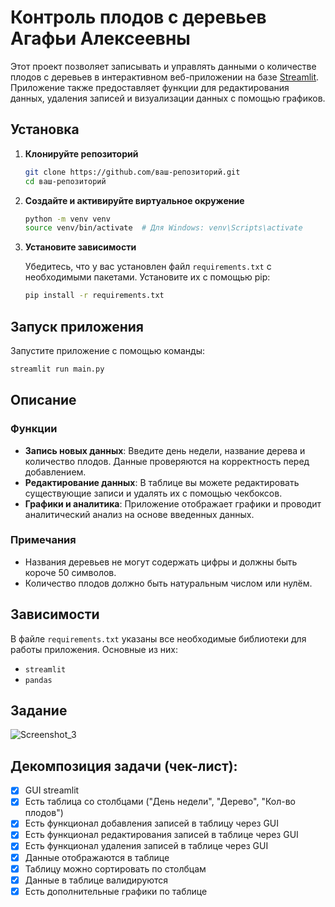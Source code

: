 
# Контроль плодов с деревьев Агафьи Алексеевны

Этот проект позволяет записывать и управлять данными о количестве плодов с деревьев в интерактивном веб-приложении на базе [Streamlit](https://streamlit.io/). Приложение также предоставляет функции для редактирования данных, удаления записей и визуализации данных с помощью графиков.

## Установка

1. **Клонируйте репозиторий**

    ```bash
    git clone https://github.com/ваш-репозиторий.git
    cd ваш-репозиторий
    ```

2. **Создайте и активируйте виртуальное окружение**

    ```bash
    python -m venv venv
    source venv/bin/activate  # Для Windows: venv\Scripts\activate
    ```

3. **Установите зависимости**

    Убедитесь, что у вас установлен файл `requirements.txt` с необходимыми пакетами. Установите их с помощью pip:

    ```bash
    pip install -r requirements.txt
    ```

## Запуск приложения

Запустите приложение с помощью команды:

```bash
streamlit run main.py
```

## Описание

### Функции

- **Запись новых данных**: Введите день недели, название дерева и количество плодов. Данные проверяются на корректность перед добавлением.
- **Редактирование данных**: В таблице вы можете редактировать существующие записи и удалять их с помощью чекбоксов.
- **Графики и аналитика**: Приложение отображает графики и проводит аналитический анализ на основе введенных данных.

### Примечания

- Названия деревьев не могут содержать цифры и должны быть короче 50 символов.
- Количество плодов должно быть натуральным числом или нулём.

## Зависимости

В файле `requirements.txt` указаны все необходимые библиотеки для работы приложения. Основные из них:

- `streamlit`
- `pandas`

## Задание
![Screenshot_3](https://github.com/user-attachments/assets/7f2d2bc7-b491-4a89-992b-6e24e2dd131e)

## Декомпозиция задачи (чек-лист):
- [x] GUI streamlit
- [x] Есть таблица со столбцами ("День недели", "Дерево", "Кол-во плодов")
- [x] Есть функционал добавления записей в таблицу через GUI
- [x] Есть функционал редактирования записей в таблице через GUI
- [x] Есть функционал удаления записей в таблице через GUI
- [x] Данные отображаются в таблице
- [x] Таблицу можно сортировать по столбцам
- [x] Данные в таблице валидируются
- [x] Есть дополнительные графики по таблице
